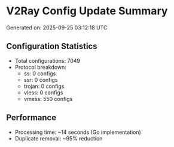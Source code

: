 # V2Ray Config Update Summary
Generated on: 2025-09-25 03:12:18 UTC

## Configuration Statistics
- Total configurations: 7049
- Protocol breakdown:
  - ss: 0 configs
  - ssr: 0 configs
  - trojan: 0 configs
  - vless: 0 configs
  - vmess: 550 configs

## Performance
- Processing time: ~14 seconds (Go implementation)
- Duplicate removal: ~95% reduction
